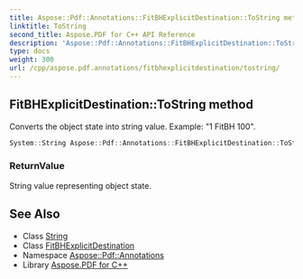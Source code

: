 ```yaml
---
title: Aspose::Pdf::Annotations::FitBHExplicitDestination::ToString method
linktitle: ToString
second_title: Aspose.PDF for C++ API Reference
description: 'Aspose::Pdf::Annotations::FitBHExplicitDestination::ToString method. Converts the object state into string value. Example: "1 FitBH 100" in C++.'
type: docs
weight: 300
url: /cpp/aspose.pdf.annotations/fitbhexplicitdestination/tostring/
---
```

## FitBHExplicitDestination::ToString method


Converts the object state into string value. Example: "1 FitBH 100".

```cpp
System::String Aspose::Pdf::Annotations::FitBHExplicitDestination::ToString() const override
```


### ReturnValue

String value representing object state.

## See Also

* Class [String](../../../system/string/)
* Class [FitBHExplicitDestination](../)
* Namespace [Aspose::Pdf::Annotations](../../)
* Library [Aspose.PDF for C++](../../../)
